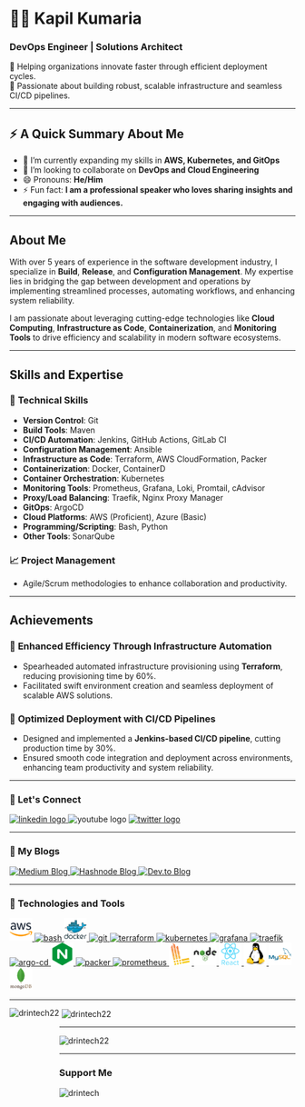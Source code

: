 # 👨‍💻 **Kapil Kumaria**  
### DevOps Engineer | Solutions Architect  

🚀 Helping organizations innovate faster through efficient deployment cycles.  
🌟 Passionate about building robust, scalable infrastructure and seamless CI/CD pipelines.  

---

## ⚡ **A Quick Summary About Me**  

- 🌱 I’m currently expanding my skills in **AWS, Kubernetes, and GitOps**  
- 👯 I’m looking to collaborate on **DevOps and Cloud Engineering**  
- 😄 Pronouns: **He/Him**  
- ⚡ Fun fact: **I am a professional speaker who loves sharing insights and engaging with audiences.**  

---

## **About Me**  
With over 5 years of experience in the software development industry, I specialize in **Build**, **Release**, and **Configuration Management**. My expertise lies in bridging the gap between development and operations by implementing streamlined processes, automating workflows, and enhancing system reliability.  

I am passionate about leveraging cutting-edge technologies like **Cloud Computing**, **Infrastructure as Code**, **Containerization**, and **Monitoring Tools** to drive efficiency and scalability in modern software ecosystems.

---

## **Skills and Expertise**  
### 🔧 **Technical Skills**  
- **Version Control**: Git  
- **Build Tools**: Maven  
- **CI/CD Automation**: Jenkins, GitHub Actions, GitLab CI  
- **Configuration Management**: Ansible  
- **Infrastructure as Code**: Terraform, AWS CloudFormation, Packer  
- **Containerization**: Docker, ContainerD  
- **Container Orchestration**: Kubernetes  
- **Monitoring Tools**: Prometheus, Grafana, Loki, Promtail, cAdvisor  
- **Proxy/Load Balancing**: Traefik, Nginx Proxy Manager  
- **GitOps**: ArgoCD  
- **Cloud Platforms**: AWS (Proficient), Azure (Basic)  
- **Programming/Scripting**: Bash, Python  
- **Other Tools**: SonarQube  

### 📈 **Project Management**  
- Agile/Scrum methodologies to enhance collaboration and productivity.  

---

## **Achievements**  
### 🔹 **Enhanced Efficiency Through Infrastructure Automation**  
- Spearheaded automated infrastructure provisioning using **Terraform**, reducing provisioning time by 60%.  
- Facilitated swift environment creation and seamless deployment of scalable AWS solutions.  

### 🔹 **Optimized Deployment with CI/CD Pipelines**  
- Designed and implemented a **Jenkins-based CI/CD pipeline**, cutting production time by 30%.  
- Ensured smooth code integration and deployment across environments, enhancing team productivity and system reliability.  

---

<h3 align="left"> 🤝 Let's Connect </h3>

<div align="left">
  <a href="https://www.linkedin.com/in/kapil-kumaria/" target="_blank">
    <img src="https://img.shields.io/static/v1?message=LinkedIn&logo=linkedin&label=&color=0077B5&logoColor=white&labelColor=&style=for-the-badge" height="25" alt="linkedin logo"  />
  </a>
  <img src="https://img.shields.io/static/v1?message=Youtube&logo=youtube&label=&color=FF0000&logoColor=white&labelColor=&style=for-the-badge" height="25" alt="youtube logo"  />
  <a href="https://twitter.com/DrInTech22" target="_blank">
    <img src="https://img.shields.io/static/v1?message=Twitter&logo=twitter&label=&color=1DA1F2&logoColor=white&labelColor=&style=for-the-badge" height="25" alt="twitter logo"  />
  </a>
</div>

---

<h3 align="left">💬 My Blogs</h3>
<p align="left">
  <a href="https://medium.com/@kapil.kumaria" target="_blank">
    <img src="https://img.shields.io/badge/Medium-12100E?style=for-the-badge&logo=medium&logoColor=white" alt="Medium Blog"/>
  </a>
  <a href="https://kkintech15.hashnode.dev/" target="_blank">
    <img src="https://img.shields.io/badge/Hashnode-2962FF?style=for-the-badge&logo=hashnode&logoColor=white" alt="Hashnode Blog"/>
  </a>
  <a href="https://dev.to/kkintech15" target="_blank">
    <img src="https://img.shields.io/badge/dev.to-0A0A0A?style=for-the-badge&logo=dev.to&logoColor=white" alt="Dev.to Blog"/>
  </a>
</p>

---

<h3 align="left">🔧 Technologies and Tools </h3>
<p align="left"> 
  <a href="https://aws.amazon.com" target="_blank" rel="noreferrer"> 
    <img src="https://raw.githubusercontent.com/devicons/devicon/master/icons/amazonwebservices/amazonwebservices-original-wordmark.svg" alt="aws" width="40" height="40"/> 
  </a> 
  <a href="https://www.gnu.org/software/bash/" target="_blank" rel="noreferrer"> 
    <img src="https://www.vectorlogo.zone/logos/gnu_bash/gnu_bash-icon.svg" alt="bash" width="40" height="40"/> 
  </a> 
  <a href="https://www.docker.com/" target="_blank" rel="noreferrer"> 
    <img src="https://raw.githubusercontent.com/devicons/devicon/master/icons/docker/docker-original-wordmark.svg" alt="docker" width="40" height="40"/> 
  </a> 
  <a href="https://git-scm.com/" target="_blank" rel="noreferrer"> 
    <img src="https://www.vectorlogo.zone/logos/git-scm/git-scm-icon.svg" alt="git" width="40" height="40"/> 
  </a> 
  <a href="https://www.terraform.io/" target="_blank" rel="noreferrer"> 
    <img src="https://www.vectorlogo.zone/logos/terraformio/terraformio-icon.svg" alt="terraform" width="40" height="40"/> 
  </a>
  <a href="https://kubernetes.io" target="_blank" rel="noreferrer"> 
    <img src="https://www.vectorlogo.zone/logos/kubernetes/kubernetes-icon.svg" alt="kubernetes" width="40" height="40"/> 
  </a> 
  <a href="https://grafana.com" target="_blank" rel="noreferrer"> 
    <img src="https://www.vectorlogo.zone/logos/grafana/grafana-icon.svg" alt="grafana" width="40" height="40"/> 
  </a> 
  <a href="https://traefik.io" target="_blank" rel="noreferrer"> 
    <img src="https://www.vectorlogo.zone/logos/traefikio/traefikio-icon.svg" alt="traefik" width="40" height="40"/> 
  </a> 
  <a href="https://argo-cd.readthedocs.io/" target="_blank" rel="noreferrer"> 
    <img src="https://www.vectorlogo.zone/logos/argoprojio/argoprojio-icon.svg" alt="argo-cd" width="40" height="40"/> 
  </a> 
  <a href="https://www.nginx.com/" target="_blank" rel="noreferrer"> 
    <img src="https://raw.githubusercontent.com/devicons/devicon/master/icons/nginx/nginx-original.svg" alt="nginx" width="40" height="40"/> 
  </a>
  <a href="https://www.packer.io/" target="_blank" rel="noreferrer">
    <img src="https://www.vectorlogo.zone/logos/packerio/packerio-icon.svg" alt="packer" width="40" height="40"/>
  </a>
  <a href="https://prometheus.io/" target="_blank" rel="noreferrer">
    <img src="https://raw.githubusercontent.com/prometheus/prometheus/main/documentation/images/prometheus-logo.png" alt="prometheus" width="40" height="40"/>
  </a>
  <a href="https://github.com/grafana/loki" target="_blank" rel="noreferrer">
    <img src="https://raw.githubusercontent.com/grafana/loki/main/docs/sources/logo.png" alt="loki" width="40" height="40"/>
  </a>
  <a href="https://nodejs.org/" target="_blank" rel="noreferrer">
    <img src="https://raw.githubusercontent.com/devicons/devicon/master/icons/nodejs/nodejs-original-wordmark.svg" alt="nodejs" width="40" height="40"/>
  </a>
  <a href="https://reactjs.org/" target="_blank" rel="noreferrer">
    <img src="https://raw.githubusercontent.com/devicons/devicon/master/icons/react/react-original-wordmark.svg" alt="react" width="40" height="40"/>
  </a>
  <a href="https://linux.org/" target="_blank" rel="noreferrer">
    <img src="https://raw.githubusercontent.com/devicons/devicon/master/icons/linux/linux-original.svg" alt="linux" width="40" height="40"/>
  </a>
  <a href="https://www.mysql.com/" target="_blank" rel="noreferrer">
    <img src="https://raw.githubusercontent.com/devicons/devicon/master/icons/mysql/mysql-original-wordmark.svg" alt="mysql" width="40" height="40"/>
  </a>
  <a href="https://www.mongodb.com/" target="_blank" rel="noreferrer">
    <img src="https://raw.githubusercontent.com/devicons/devicon/master/icons/mongodb/mongodb-original-wordmark.svg" alt="mongodb" width="40" height="40"/>
  </a>
</p>

---

<p><img height=200 align="left" src="https://github-readme-stats.vercel.app/api/top-langs?username=kapilkumaria&show_icons=true&theme=radical&locale=en&layout=compact" alt="drintech22" /></p>

<p>&nbsp;<img height=200 align="center" src="https://github-readme-stats.vercel.app/api?username=kapilkumaria&show_icons=true&theme=radical&locale=en" alt="drintech22" /></p>

---

<p><img height=200 align="center" src="https://github-readme-streak-stats.herokuapp.com/?user=kapilkumaria&show_icons=true&theme=radical" alt="drintech22" /></p>
 
---

<h3 align="left">Support Me</h3>
<p>
  <a href="https://www.buymeacoffee.com/drintech"> 
    <img align="left" src="https://cdn.buymeacoffee.com/buttons/v2/default-yellow.png" height="50" width="210" alt="drintech" />
  </a>
</p>
<br><br>
